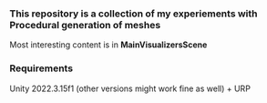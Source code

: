 ### This repository is a collection of my experiements with Procedural generation of meshes

Most interesting content is in **MainVisualizersScene**

### Requirements

Unity 2022.3.15f1 (other versions might work fine as well) + URP
